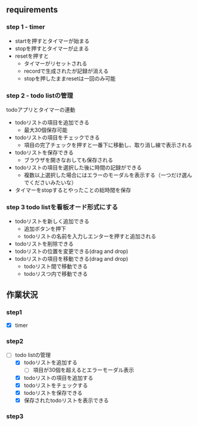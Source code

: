 ## requirements


### step 1 - timer

- startを押すとタイマーが始まる
- stopを押すとタイマーが止まる
- resetを押すと
  - タイマーがリセットされる
  - recordで生成されたが記録が消える
  - stopを押したままresetは一回のみ可能

### step 2 - todo listの管理

todoアプリとタイマーの連動

- todoリストの項目を追加できる
  - 最大30個保存可能
- todoリストの項目をチェックできる
  - 項目の完了チェックを押すと一番下に移動し、取り消し線で表示される
- todoリストを保存できる
  - ブラウザを開きなおしても保存される
- todoリストの項目を選択した後に時間の記録ができる
  - 複数以上選択した場合にはエラーのモーダルを表示する（一つだけ選んでくださいみたいな）
- タイマーをstopするとやったことの総時間を保存

### step 3 todo listを看板オード形式にする

- todoリストを新しく追加できる
  - 追加ボタンを押下
  - todoリストの名前を入力しエンターを押すと追加される
- todoリストを削除できる
- todoリストの位置を変更できる(drag and drop)
- todoリストの項目を移動できる(drag and drop)
  - todoリスト間で移動できる
  - todoリスつ内で移動できる




## 作業状況

### step1
- [x] timer

### step2

- [ ] todo listの管理
  - [x] todoリストを追加する
    - [ ] 項目が30個を超えるとエラーモーダル表示
  - [x] todoリストの項目を追加する
  - [x] todoリストをチェックする
  - [x] todoリストを保存できる
  - [x] 保存されたtodoリストを表示できる

### step3 

